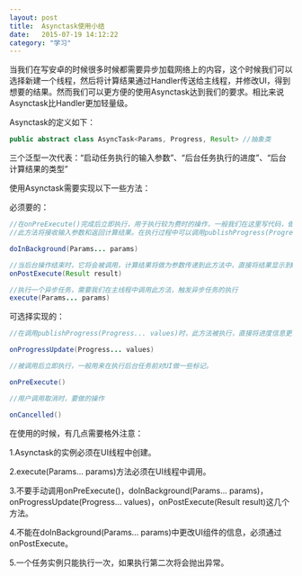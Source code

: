 ```yaml
---
layout: post
title:  Asynctask使用小结 
date:   2015-07-19 14:12:22
category: "学习"
---
```


当我们在写安卓的时候很多时候都需要异步加载网络上的内容，这个时候我们可以选择新建一个线程，然后将计算结果通过Handler传送给主线程，并修改UI，得到想要的结果。然而我们可以更方便的使用Asynctask达到我们的要求。相比来说Asynctask比Handler更加轻量级。

Asynctask的定义如下：
```java
public abstract class AsyncTask<Params, Progress, Result> //抽象类  
```

三个泛型一次代表：“启动任务执行的输入参数”、“后台任务执行的进度”、“后台计算结果的类型”

使用Asynctask需要实现以下一些方法：

必须要的：

```java
//在onPreExecute()完成后立即执行，用于执行较为费时的操作，一般我们在这里写代码，做操作  
//此方法将接收输入参数和返回计算结果。在执行过程中可以调用publishProgress(Progress... values)来更新进度信息。  

doInBackground(Params... params)  

//当后台操作结束时，它将会被调用，计算结果将做为参数传递到此方法中，直接将结果显示到UI组件上，达到我们要的结果  
onPostExecute(Result result)  

//执行一个异步任务，需要我们在主线程中调用此方法，触发异步任务的执行  
execute(Params... params)  
```

可选择实现的：

```java
//在调用publishProgress(Progress... values)时，此方法被执行，直接将进度信息更新到UI组件上。  

onProgressUpdate(Progress... values)  

//被调用后立即执行，一般用来在执行后台任务前对UI做一些标记。  

onPreExecute()  

//用户调用取消时，要做的操作  

onCancelled()  
```

在使用的时候，有几点需要格外注意：

1.Asynctask的实例必须在UI线程中创建。

2.execute(Params... params)方法必须在UI线程中调用。

3.不要手动调用onPreExecute()，doInBackground(Params... params)，onProgressUpdate(Progress... values)，onPostExecute(Result result)这几个方法。

4.不能在doInBackground(Params... params)中更改UI组件的信息，必须通过onPostExecute。

5.一个任务实例只能执行一次，如果执行第二次将会抛出异常。
